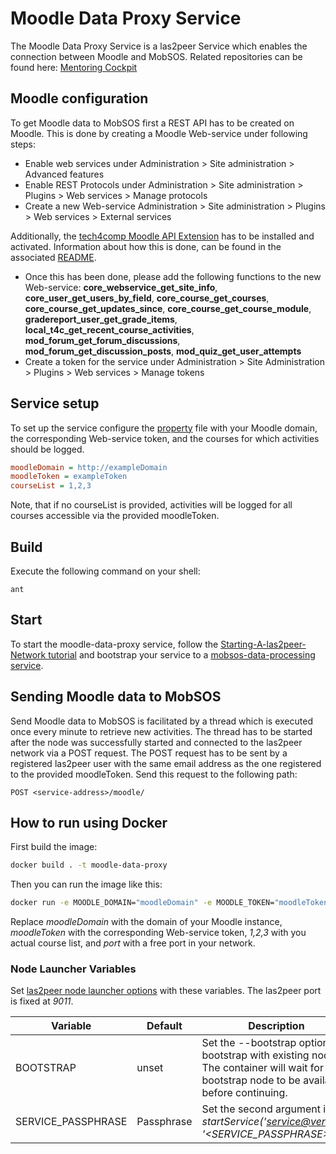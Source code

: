 Moodle Data Proxy Service
===========================================
The Moodle Data Proxy Service is a las2peer Service which enables the connection between Moodle and MobSOS.
Related repositories can be found here: [Mentoring Cockpit](https://github.com/rwth-acis/Mentoring-Cockpit)

Moodle configuration
-------------------
To get Moodle data to MobSOS first a REST API has to be created on Moodle. This is done by creating a Moodle Web-service under following steps:
- Enable web services under Administration > Site administration > Advanced features
- Enable REST Protocols under Administration > Site administration > Plugins > Web services > Manage protocols
- Create a new Web-service Administration > Site administration > Plugins > Web services > External services

Additionally, the [tech4comp Moodle API Extension](https://github.com/rwth-acis/t4c-Moodle-API-Extension/releases/tag/v1.0) has to be installed and activated.
Information about how this is done, can be found in the associated [README](https://github.com/rwth-acis/t4c-Moodle-API-Extension/blob/master/README.md).

- Once this has been done, please add the following functions to the new Web-service: **core_webservice_get_site_info**, **core_user_get_users_by_field**, **core_course_get_courses**, **core_course_get_updates_since**, **core_course_get_course_module**, **gradereport_user_get_grade_items**, **local_t4c_get_recent_course_activities**, **mod_forum_get_forum_discussions**, **mod_forum_get_discussion_posts**, **mod_quiz_get_user_attempts**
- Create a token for the service under Administration > Site Administration > Plugins > Web services > Manage tokens

Service setup
-------------
To set up the service configure the [property](etc/i5.las2peer.services.moodleDataProxyService.MoodleDataProxyService.properties) file with your Moodle domain, the corresponding Web-service token, and the courses for which activities should be logged.
```INI
moodleDomain = http://exampleDomain
moodleToken = exampleToken
courseList = 1,2,3
```
Note, that if no courseList is provided, activities will be logged for all courses accessible via the provided moodleToken.

Build
--------
Execute the following command on your shell:

```shell
ant
```

Start
--------

To start the moodle-data-proxy service, follow the [Starting-A-las2peer-Network tutorial](https://github.com/rwth-acis/las2peer-Template-Project/wiki/Starting-A-las2peer-Network) and bootstrap your service to a [mobsos-data-processing service](https://github.com/rwth-acis/mobsos-data-processing/tree/bachelor-thesis-philipp-roytburg).

Sending Moodle data to MobSOS
-----------------------

Send Moodle data to MobSOS is facilitated by a thread which is executed once every minute to retrieve new activities.
The thread has to be started after the node was successfully started and connected to the las2peer network via a POST request.
The POST request has to be sent by a registered las2peer user with the same email address as the one registered to the provided moodleToken.
Send this request to the following path:
```
POST <service-address>/moodle/
```

How to run using Docker
-------------------

First build the image:
```bash
docker build . -t moodle-data-proxy
```

Then you can run the image like this:

```bash
docker run -e MOODLE_DOMAIN="moodleDomain" -e MOODLE_TOKEN="moodleToken" -e COURSE_LIST="1,2,3" -p port:9011 moodle-data-proxy
```

Replace *moodleDomain* with the domain of your Moodle instance, *moodleToken* with the corresponding Web-service token, *1,2,3* with you actual course list, and *port* with a free port in your network.

### Node Launcher Variables

Set [las2peer node launcher options](https://github.com/rwth-acis/las2peer-Template-Project/wiki/L2pNodeLauncher-Commands#at-start-up) with these variables.
The las2peer port is fixed at *9011*.

| Variable | Default | Description |
|----------|---------|-------------|
| BOOTSTRAP | unset | Set the --bootstrap option to bootstrap with existing nodes. The container will wait for any bootstrap node to be available before continuing. |
| SERVICE_PASSPHRASE | Passphrase | Set the second argument in *startService('<service@version>', '<SERVICE_PASSPHRASE>')*. |
